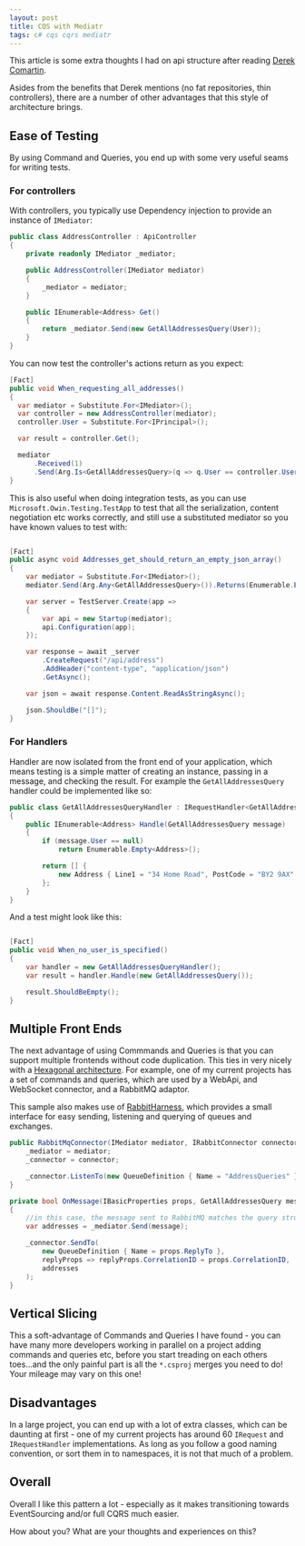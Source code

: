 ```yaml
---
layout: post
title: CQS with Mediatr
tags: c# cqs cqrs mediatr
---
```


This article is some extra thoughts I had on api structure after reading [Derek Comartin][derek-comartin-thin-controllers].

Asides from the benefits that Derek mentions (no fat repositories, thin controllers), there are a number of other advantages that this style of architecture brings.

## Ease of Testing

By using Command and Queries, you end up with some very useful seams for writing tests.

### For controllers
With controllers, you typically use Dependency injection to provide an instance of `IMediator`:

```csharp
public class AddressController : ApiController
{
    private readonly IMediator _mediator;

    public AddressController(IMediator mediator)
    {
        _mediator = mediator;
    }

    public IEnumerable<Address> Get()
    {
        return _mediator.Send(new GetAllAddressesQuery(User));
    }
}
```

You can now test the controller's actions return as you expect:

```csharp
[Fact]
public void When_requesting_all_addresses()
{
  var mediator = Substitute.For<IMediator>();
  var controller = new AddressController(mediator);
  controller.User = Substitute.For<IPrincipal>();

  var result = controller.Get();

  mediator
      .Received(1)
      .Send(Arg.Is<GetAllAddressesQuery>(q => q.User == controller.User));
}
```

This is also useful when doing integration tests, as you can use `Microsoft.Owin.Testing.TestApp` to test that all the serialization, content negotiation etc works correctly, and still use a substituted mediator so you have known values to test with:

```csharp

[Fact]
public async void Addresses_get_should_return_an_empty_json_array()
{
    var mediator = Substitute.For<IMediator>();
    mediator.Send(Arg.Any<GetAllAddressesQuery>()).Returns(Enumerable.Empty<Address>());

    var server = TestServer.Create(app =>
    {
        var api = new Startup(mediator);
        api.Configuration(app);
    });

    var response = await _server
        .CreateRequest("/api/address")
        .AddHeader("content-type", "application/json")
        .GetAsync();

    var json = await response.Content.ReadAsStringAsync();

    json.ShouldBe("[]");
}
```

### For Handlers

Handler are now isolated from the front end of your application, which means testing is a simple matter of creating an instance, passing in a message, and checking the result.  For example the `GetAllAddressesQuery` handler could be implemented like so:

```csharp
public class GetAllAddressesQueryHandler : IRequestHandler<GetAllAddressesQuery, IEnumerable<Address>>
{
    public IEnumerable<Address> Handle(GetAllAddressesQuery message)
    {
        if (message.User == null)
            return Enumerable.Empty<Address>();

        return [] {
            new Address { Line1 = "34 Home Road", PostCode = "BY2 9AX" }
        };
    }
}
```

And a test might look like this:

```csharp

[Fact]
public void When_no_user_is_specified()
{
    var handler = new GetAllAddressesQueryHandler();
    var result = handler.Handle(new GetAllAddressesQuery());

    result.ShouldBeEmpty();
}
```

## Multiple Front Ends

The next advantage of using Commmands and Queries is that you can support multiple frontends without code duplication.  This ties in very nicely with a [Hexagonal architecture][hexagonal-architecture]. For example, one of my current projects has a set of commands and queries, which are used by a WebApi, and WebSocket connector, and a RabbitMQ adaptor.

This sample also makes use of [RabbitHarness][rabbit-harness], which provides a small interface for easy sending, listening and querying of queues and exchanges.

```csharp
public RabbitMqConnector(IMediator mediator, IRabbitConnector connector) {
    _mediator = mediator;
    _connector = connector;

    _connector.ListenTo(new QueueDefinition { Name = "AddressQueries" }, OnMessage);
}

private bool OnMessage(IBasicProperties props, GetAllAddressesQuery message)
{
    //in this case, the message sent to RabbitMQ matches the query structure
    var addresses = _mediator.Send(message);

    _connector.SendTo(
        new QueueDefinition { Name = props.ReplyTo },
        replyProps => replyProps.CorrelationID = props.CorrelationID,
        addresses
    );
}
```

## Vertical Slicing

This a soft-advantage of Commands and Queries I have found - you can have many more developers working in parallel on a project adding commands and queries etc, before you start treading on each others toes...and the only painful part is all the `*.csproj` merges you need to do!  Your mileage may vary on this one!

## Disadvantages

In a large project, you can end up with a lot of extra classes, which can be daunting at first - one of my current projects has around 60 `IRequest` and `IRequestHandler` implementations.  As long as you follow a good naming convention, or sort them in to namespaces, it is not that much of a problem.

## Overall

Overall I like this pattern a lot - especially as it makes transitioning towards EventSourcing and/or full CQRS much easier.

How about you? What are your thoughts and experiences on this?


[derek-comartin-thin-controllers]: http://codeopinion.com/thin-controllers-cqrs-mediatr/
[hexagonal-architecture]: http://alistair.cockburn.us/Hexagonal+architecture
[rabbit-harness]: https://www.nuget.org/packages/rabbitharness
